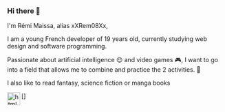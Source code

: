 ### Hi there 👋

I'm Rémi Maissa, alias xXRem08Xx,

I am a young French developer of 19 years old, currently studying web design and software programming.

Passionate about artificial intelligence 😍 and video games 🎮, I want to go into a field that allows me to combine and practice the 2 activities. 💪

I also like to read fantasy, science fiction or manga books

[<img align="left" alt="html5" width="30px" src="https://cdn.jsdelivr.net/gh/devicons/devicon/icons/html5/html5-original.svg" style="padding-right:11px:" />]

